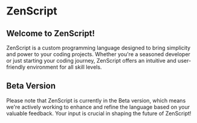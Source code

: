 # ZenScript

Welcome to ZenScript!
---------------------

ZenScript is a custom programming language designed to bring simplicity and power to your coding projects. Whether you're a seasoned developer or just starting your coding journey, ZenScript offers an intuitive and user-friendly environment for all skill levels.
## Beta Version

Please note that ZenScript is currently in the Beta version, which means we're actively working to enhance and refine the language based on your valuable feedback. Your input is crucial in shaping the future of ZenScript!

